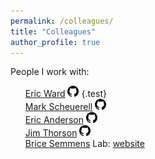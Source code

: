 ```yaml
---
permalink: /colleagues/
title: "Colleagues"
author_profile: true
---
```


<style>
ul {
  list-style-type: none;
}
ul.test {
  list-style-type: bullet;
}
</style>

People I work with:

* [Eric Ward](https://eric-ward.github.io/) <a href="https://github.com/eric-ward"><img src="/images/github.svg" height="18" width="18"></a> {.test}
* [Mark Scheuerell](https://http://faculty.washington.edu/scheuerl/) <a href="https://github.com/mdscheuerell"><img src="/images/github.svg" height="18" width="18"></a>
* [Eric Anderson](http://eriqande.netlify.com/) <a href="https://github.com/eriqande"><img src="/images/github.svg" height="18" width="18"></a>
* [Jim Thorson](https://sites.google.com/site/thorsonresearch/) <a href="https://github.com/James-Thorson"><img src="/images/github.svg" height="18" width="18"></a>
* [Brice Semmens](http://scrippsscholars.ucsd.edu/bsemmens/biocv) Lab: [website](http://www.semmenslab.org/)